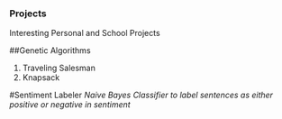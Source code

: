 ### Projects
Interesting Personal and School Projects

##Genetic Algorithms
1. Traveling Salesman
2. Knapsack

#Sentiment Labeler
*Naive Bayes Classifier to label sentences as either positive or negative in sentiment*